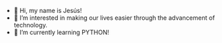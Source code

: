 - 👋 Hi, my name is Jesús!
- 👀 I’m interested in making our lives easier through the advancement of technology.
- 🤖 I’m currently learning PYTHON!


<!---
jesusross15/jesusross15 is a ✨ special ✨ repository because its `README.md` (this file) appears on your GitHub profile.
You can click the Preview link to take a look at your changes.
--->
